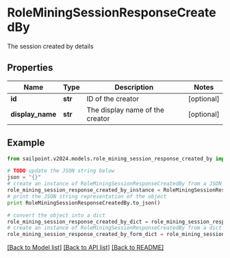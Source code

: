 # RoleMiningSessionResponseCreatedBy

The session created by details

## Properties

Name | Type | Description | Notes
------------ | ------------- | ------------- | -------------
**id** | **str** | ID of the creator | [optional] 
**display_name** | **str** | The display name of the creator | [optional] 

## Example

```python
from sailpoint.v2024.models.role_mining_session_response_created_by import RoleMiningSessionResponseCreatedBy

# TODO update the JSON string below
json = "{}"
# create an instance of RoleMiningSessionResponseCreatedBy from a JSON string
role_mining_session_response_created_by_instance = RoleMiningSessionResponseCreatedBy.from_json(json)
# print the JSON string representation of the object
print RoleMiningSessionResponseCreatedBy.to_json()

# convert the object into a dict
role_mining_session_response_created_by_dict = role_mining_session_response_created_by_instance.to_dict()
# create an instance of RoleMiningSessionResponseCreatedBy from a dict
role_mining_session_response_created_by_form_dict = role_mining_session_response_created_by.from_dict(role_mining_session_response_created_by_dict)
```
[[Back to Model list]](../README.md#documentation-for-models) [[Back to API list]](../README.md#documentation-for-api-endpoints) [[Back to README]](../README.md)



